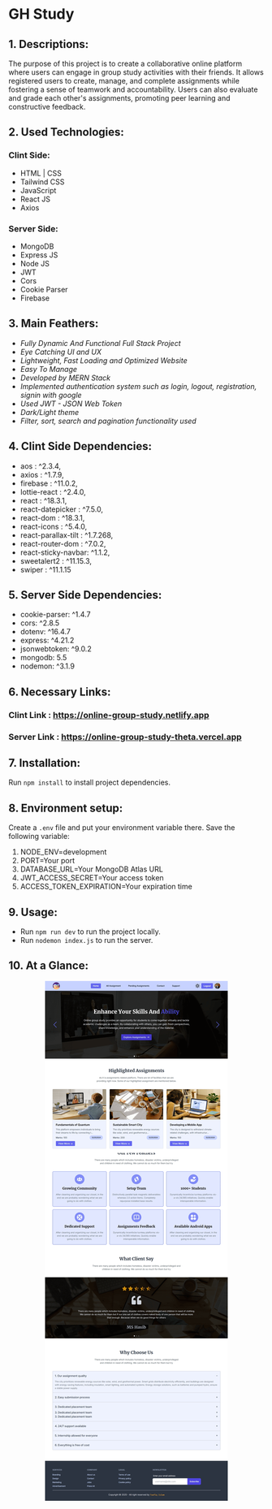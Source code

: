 # GH Study

## 1. Descriptions:

The purpose of this project is to create a collaborative online platform where users can engage in group study activities with their friends. It allows registered users to create, manage, and complete assignments while fostering a sense of teamwork and accountability. Users can also evaluate and grade each other's assignments, promoting peer learning and constructive feedback.


## 2. Used Technologies:

### Clint Side:
- HTML | CSS 
- Tailwind CSS
- JavaScript
- React JS
- Axios

### Server Side:
- MongoDB
- Express JS
- Node JS
- JWT
- Cors
- Cookie Parser
- Firebase


## 3. Main Feathers:

- <i>Fully Dynamic And Functional Full Stack Project</i>
- <i>Eye Catching UI and UX</i>
- <i>Lightweight, Fast Loading and Optimized Website</i>
- <i>Easy To Manage</i>
- <i>Developed by MERN Stack</i>
- <i>Implemented authentication system such as login, logout, registration, signin with google</i>
- <i>Used JWT - JSON Web Token</i>
- <i>Dark/Light theme</i>
- <i>Filter, sort, search and pagination functionality used</i>


## 4. Clint Side Dependencies:

- aos : ^2.3.4,
- axios : ^1.7.9,
- firebase : ^11.0.2,
- lottie-react : ^2.4.0,
- react : ^18.3.1,
- react-datepicker : ^7.5.0,
- react-dom : ^18.3.1,
- react-icons : ^5.4.0,
- react-parallax-tilt : ^1.7.268,
- react-router-dom : ^7.0.2,
- react-sticky-navbar: ^1.1.2,
- sweetalert2 : ^11.15.3,
- swiper : ^11.1.15


## 5. Server Side Dependencies:

- cookie-parser: ^1.4.7
- cors: ^2.8.5
- dotenv: ^16.4.7
- express: ^4.21.2
- jsonwebtoken: ^9.0.2
- mongodb: 5.5
- nodemon: ^3.1.9


## 6. Necessary Links:

### Clint Link : https://online-group-study.netlify.app
### Server Link : https://online-group-study-theta.vercel.app


## 7. Installation:

Run `npm install` to install project dependencies.

## 8. Environment setup:

Create a `.env` file and put your environment variable there. Save the following variable:

<ol type="1">
<li>NODE_ENV=development</li>
<li>PORT=Your port</li>
<li>DATABASE_URL=Your MongoDB Atlas URL</li>
<li>JWT_ACCESS_SECRET=Your access token</li>
<li>ACCESS_TOKEN_EXPIRATION=Your expiration time</li>
</ol>


## 9. Usage:

- Run `npm run dev` to run the project locally.
- Run `nodemon index.js` to run the server.


## 10. At a Glance:

<div align="center">
  <img src="https://github.com/towfiqislambd/online-group-study/blob/main/src/assets/full_project.png"  />
</div>